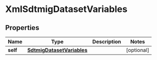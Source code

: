 

# XmlSdtmigDatasetVariables


## Properties

| Name | Type | Description | Notes |
|------------ | ------------- | ------------- | -------------|
|**self** | [**SdtmigDatasetVariables**](SdtmigDatasetVariables.md) |  |  [optional] |



